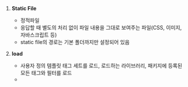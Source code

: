 1. **Static File**
   * 정적파일
   * 응답할 때 별도의 처리 없이 파일 내용을 그대로 보여주는 파일(CSS, 이미지, 자바스크립트 등)
   * static file의 경로는 기본 폴더까지만 설정되어 있음



2. **load**
   * 사용자 정의 템플릿 태그 세트를 로드, 로드하는 라이브러리, 패키지에 등록된 모든 태그와 필터를 로드
   * 

